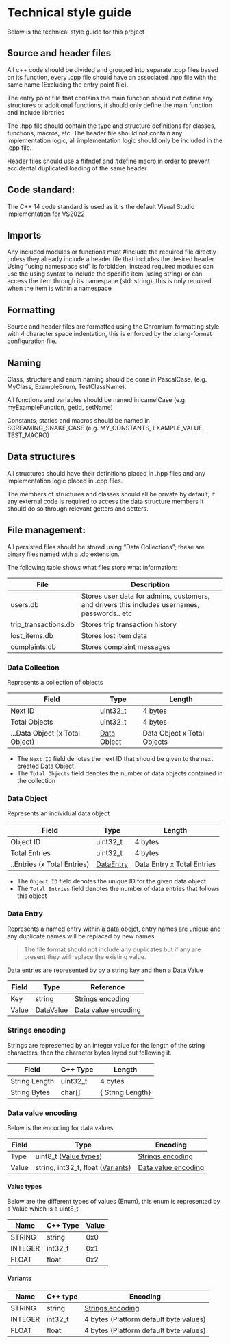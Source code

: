 # Technical style guide

Below is the technical style guide for this project

## Source and header files

All c++ code should be divided and grouped into separate .cpp files based on its function, every .cpp file should have an associated .hpp file with the same name (Excluding the entry point file).

The entry point file that contains the main function should not define any structures or additional functions, it should only define the main function and include libraries 

The .hpp file should contain the type and structure definitions for classes, functions, macros, etc. The header file should not contain any implementation logic, all implementation logic should only be included in the .cpp file.

Header files should use a #ifndef and #define macro in order to prevent accidental duplicated loading of the same header

## Code standard:

The C++ 14 code standard is used as it is the default Visual Studio implementation for VS2022

## Imports

Any included modules or functions must #include the required file directly unless they already include a header file that includes the desired header. Using “using namespace std” is forbidden, instead required modules can use the using syntax to include the specific item (using string) or can access the item through its namespace (std::string), this is only required when the item is within a namespace

## Formatting

Source and header files are formatted using the Chromium formatting style with 4 character space indentation, this is enforced by the .clang-format configuration file.

## Naming

Class, structure and enum naming should be done in PascalCase. (e.g. MyClass, ExampleEnum, TestClassName).

All functions and variables should  be named in camelCase (e.g. myExampleFunction, getId, setName)

Constants, statics and macros should be named in SCREAMING_SNAKE_CASE (e.g. MY_CONSTANTS, EXAMPLE_VALUE, TEST_MACRO)

## Data structures


All structures should have their definitions placed in .hpp files and any implementation logic placed in .cpp files. 

The members of structures and classes should all be private by default, if any external code is required to access the data structure members it should do so through  relevant getters and setters.

## File management:

All persisted files should be stored using “Data Collections”; these are binary files named with a .db extension.

The following table shows what files store what information:

| File                 | Description                                                                                  |
| -------------------- | -------------------------------------------------------------------------------------------- |
| users.db             | Stores user data for admins, customers, and drivers this includes usernames, passwords.. etc |
| trip_transactions.db | Stores trip transaction history                                                              |
| lost_items.db        | Stores lost item data                                                                        |
| complaints.db        | Stores complaint messages                                                                    |


### Data Collection

Represents a collection of objects

| Field                           | Type                        | Length                      |
| ------------------------------- | --------------------------- | --------------------------- |
| Next ID                         | uint32_t                    | 4 bytes                     |
| Total Objects                   | uint32_t                    | 4 bytes                     |
| ...Data Object (x Total Object) | [Data Object](#data-object) | Data Object x Total Objects |

- The `Next ID` field denotes the next ID that should be given to the next created Data Object
- The `Total Objects` field denotes the number of data objects contained in the collection

### Data Object

Represents an individual data object

| Field                       | Type                     | Length                     |
| --------------------------- | ------------------------ | -------------------------- |
| Object ID                   | uint32_t                 | 4 bytes                    |
| Total Entries               | uint32_t                 | 4 bytes                    |
| ..Entries (x Total Entries) | [DataEntry](#data-entry) | Data Entry x Total Entries |

- The `Object ID` field denotes the unique ID for the given data object
- The `Total Entries` field denotes the number of data entries that follows this object


### Data Entry

Represents a named entry within a data obejct, entry names are unique and any duplicate names will 
be replaced by new names. 

> The file format should not include any duplicates but if any are present they
> will replace the existing value.

Data entries are represented by by a string key and then a [Data Value](#data-value-encoding)

| Field | Type      | Reference                                   |
| ----- | --------- | ------------------------------------------- |
| Key   | string    | [Strings encoding](#strings-encoding)       |
| Value | DataValue | [Data value encoding](#data-value-encoding) |

### Strings encoding

Strings are represented by an integer value for the length of the string
characters, then the character bytes layed out following it.

| Field         | C++ Type | Length           |
| ------------- | -------- | ---------------- |
| String Length | uint32_t | 4 bytes          |
| String Bytes  | char[]   | { String Length} |

### Data value encoding

Below is the encoding for data values:

| Field | Type                                           | Encoding                                    |
| ----- | ---------------------------------------------- | ------------------------------------------- |
| Type  | uint8_t ([Value types](#value-types))          | [Strings encoding](#strings-encoding)       |
| Value | string, int32_t, float ([Variants](#variants)) | [Data value encoding](#data-value-encoding) |

#### Value types

Below are the different types of values (Enum), this enum is represented
by a Value which is a uint8_t

| Name    | C++ Type | Value |
| ------- | -------- | ----- |
| STRING  | string   | 0x0   |
| INTEGER | int32_t  | 0x1   |
| FLOAT   | float    | 0x2   |

#### Variants

| Name    | C++ type | Encoding                               |
| ------- | -------- | -------------------------------------- |
| STRING  | string   | [Strings encoding](#strings-encoding)  |
| INTEGER | int32_t  | 4 bytes (Platform default byte values) |
| FLOAT   | float    | 4 bytes (Platform default byte values) |

